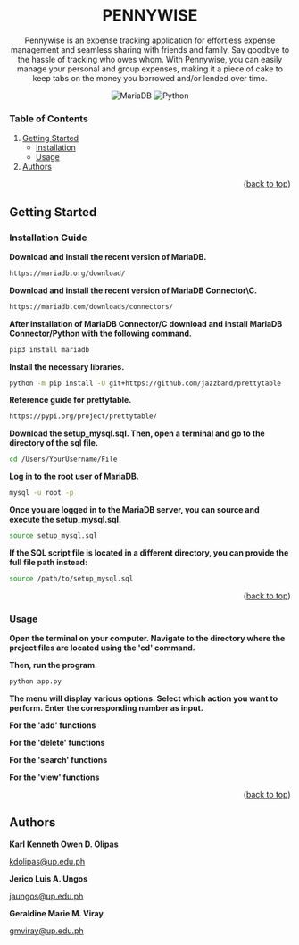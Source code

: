 <a name="readme-top"></a>
<h1 align="center"> PENNYWISE </h1>

<p align="center">Pennywise is an expense tracking application for effortless expense management and seamless sharing with friends and family. Say goodbye to the hassle of tracking who owes whom. With Pennywise, you can easily manage your personal and group expenses, making it a piece of cake to keep tabs on the money you borrowed and/or lended over time.</p>

<div align="center">


![MariaDB][mariadb_link]
![Python][python_link]

</div>

### Table of Contents
1. [Getting Started](#getting-started)
    - [Installation](#installation-guide)
    - [Usage](#instruction-guide)
2. [Authors](#authors)

<p align="right">(<a href="#readme-top">back to top</a>)</p>

## Getting Started <a id="getting-started" name='getting-started'></a>

### Installation Guide <a id="installation-guide" name='installation-guide'></a>

**Download and install the recent version of MariaDB.**
```sh
https://mariadb.org/download/
```

**Download and install the recent version of MariaDB Connector\C.**
```sh
https://mariadb.com/downloads/connectors/
```

**After installation of MariaDB Connector/C download and install MariaDB Connector/Python with the following command.**
```sh
pip3 install mariadb
```

**Install the necessary libraries.**
```sh
python -m pip install -U git+https://github.com/jazzband/prettytable
```

**Reference guide for prettytable.**
```sh
https://pypi.org/project/prettytable/
```

**Download the setup_mysql.sql. Then, open a terminal and go to the directory of the sql file.**
```sh
cd /Users/YourUsername/File
```

**Log in to the root user of MariaDB.**
```sh
mysql -u root -p
```

**Once you are logged in to the MariaDB server, you can source and execute the setup_mysql.sql.**
```sh
source setup_mysql.sql
```
**If the SQL script file is located in a different directory, you can provide the full file path instead:**
```sh
source /path/to/setup_mysql.sql
```
<p align="right">(<a href="#readme-top">back to top</a>)</p>

### Usage <a id="instruction-guide" name='instruction-guide'></a>

**Open the terminal on your computer. Navigate to the directory where the project files are located using the 'cd' command.**

**Then, run the program.**
```sh
python app.py
```

**The menu will display various options. Select which action you want to perform. Enter the corresponding number as input.**

**For the 'add' functions**

**For the 'delete' functions**

**For the 'search' functions**

**For the 'view' functions**

<p align="right">(<a href="#readme-top">back to top</a>)</p>

## Authors <a id="authors" name='authors'></a>

**Karl Kenneth Owen D. Olipas**

kdolipas@up.edu.ph

**Jerico Luis A. Ungos**

jaungos@up.edu.ph

**Geraldine Marie M. Viray**

gmviray@up.edu.ph

[mariadb_link]: https://img.shields.io/badge/MariaDB-003545?style=for-the-badge&logo=mariadb&logoColor=white
[python_link]: https://img.shields.io/badge/python-3670A0?style=for-the-badge&logo=python&logoColor=ffdd54